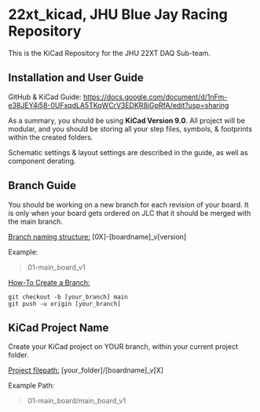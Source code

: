 # 22xt_kicad, JHU Blue Jay Racing Repository
This is the KiCad Repository for the JHU 22XT DAQ Sub-team.


## Installation and User Guide
GitHub & KiCad Guide: https://docs.google.com/document/d/1nFm-e38JEY4i58-0UFxqdLA5TKqWCrV3EDKR8jGpRfA/edit?usp=sharing 

As a summary, you should be using **KiCad Version 9.0**. All project will be modular, and you should be storing all your step files, symbols, & footprints within the created folders.

Schematic settings & layout settings are described in the guide, as well as component derating.

## Branch Guide
You should be working on a new branch for each revision of your board. It is only when your board gets ordered on JLC that it should be merged with the main branch.

<ins>Branch naming structure:</ins> [0X]-[boardname]_v[version]

Example:
> 01-main_board_v1

<ins>How-To Create a Branch:</ins>

```
git checkout -b [your_branch] main
git push -u origin [your_branch]
```

## KiCad Project Name

Create your KiCad project on YOUR branch, within your current project folder.

<ins>Project filepath:</ins> [your_folder]/[boardname]_v[X]

Example Path:
> 01-main_board/main_board_v1
